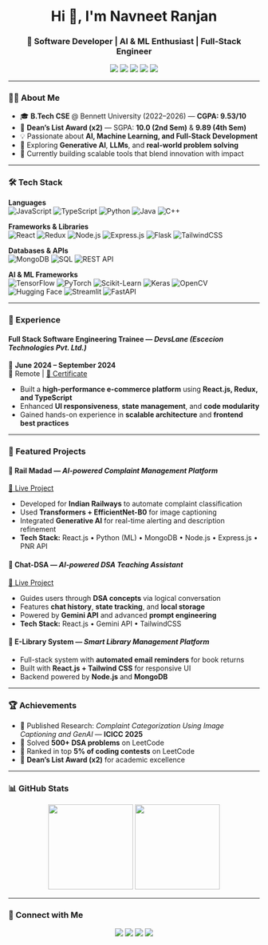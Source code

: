 <h1 align="center">Hi 👋, I'm Navneet Ranjan</h1>
<h3 align="center">🚀 Software Developer | AI & ML Enthusiast | Full-Stack Engineer</h3>

<p align="center">
  <a href="mailto:navneet.ranjan274057@gmail.com"><img src="https://img.shields.io/badge/Email-D14836?style=for-the-badge&logo=gmail&logoColor=white" /></a>
  <a href="https://navneetranjan.netlify.app" target="_blank"><img src="https://img.shields.io/badge/Portfolio-000000?style=for-the-badge&logo=vercel&logoColor=white" /></a>
  <a href="https://github.com/ORNavneetRanjan" target="_blank"><img src="https://img.shields.io/badge/GitHub-181717?style=for-the-badge&logo=github&logoColor=white" /></a>
  <a href="https://www.linkedin.com/in/navneetranjan/" target="_blank"><img src="https://img.shields.io/badge/LinkedIn-0A66C2?style=for-the-badge&logo=linkedin&logoColor=white" /></a>
  <a href="https://leetcode.com/u/NavneetRanjan002/" target="_blank"><img src="https://img.shields.io/badge/LeetCode-FFA116?style=for-the-badge&logo=leetcode&logoColor=black" /></a>
</p>

---

### 🧑‍💻 About Me  
- 🎓 **B.Tech CSE** @ Bennett University (2022–2026) — **CGPA: 9.53/10**  
- 🏅 **Dean’s List Award (x2)** — SGPA: **10.0 (2nd Sem)** & **9.89 (4th Sem)**  
- 💡 Passionate about **AI, Machine Learning, and Full-Stack Development**  
- 🧠 Exploring **Generative AI**, **LLMs**, and **real-world problem solving**  
- 🌱 Currently building scalable tools that blend innovation with impact  

---

### 🛠️ Tech Stack  

**Languages**  
![JavaScript](https://img.shields.io/badge/JavaScript-F7DF1E?style=flat-square&logo=javascript&logoColor=black)
![TypeScript](https://img.shields.io/badge/TypeScript-3178C6?style=flat-square&logo=typescript&logoColor=white)
![Python](https://img.shields.io/badge/Python-3776AB?style=flat-square&logo=python&logoColor=white)
![Java](https://img.shields.io/badge/Java-ED8B00?style=flat-square&logo=openjdk&logoColor=white)
![C++](https://img.shields.io/badge/C++-00599C?style=flat-square&logo=cplusplus&logoColor=white)

**Frameworks & Libraries**  
![React](https://img.shields.io/badge/React-20232A?style=flat-square&logo=react&logoColor=61DAFB)
![Redux](https://img.shields.io/badge/Redux-764ABC?style=flat-square&logo=redux&logoColor=white)
![Node.js](https://img.shields.io/badge/Node.js-339933?style=flat-square&logo=node.js&logoColor=white)
![Express.js](https://img.shields.io/badge/Express.js-000000?style=flat-square&logo=express&logoColor=white)
![Flask](https://img.shields.io/badge/Flask-000000?style=flat-square&logo=flask&logoColor=white)
![TailwindCSS](https://img.shields.io/badge/Tailwind_CSS-38B2AC?style=flat-square&logo=tailwind-css&logoColor=white)

**Databases & APIs**  
![MongoDB](https://img.shields.io/badge/MongoDB-4EA94B?style=flat-square&logo=mongodb&logoColor=white)
![SQL](https://img.shields.io/badge/SQL-4479A1?style=flat-square&logo=MySQL&logoColor=white)
![REST API](https://img.shields.io/badge/REST-02569B?style=flat-square&logo=api&logoColor=white)

**AI & ML Frameworks**  
![TensorFlow](https://img.shields.io/badge/TensorFlow-FF6F00?style=flat-square&logo=tensorflow&logoColor=white)
![PyTorch](https://img.shields.io/badge/PyTorch-EE4C2C?style=flat-square&logo=pytorch&logoColor=white)
![Scikit-Learn](https://img.shields.io/badge/Scikit--Learn-F7931E?style=flat-square&logo=scikit-learn&logoColor=white)
![Keras](https://img.shields.io/badge/Keras-D00000?style=flat-square&logo=keras&logoColor=white)
![OpenCV](https://img.shields.io/badge/OpenCV-5C3EE8?style=flat-square&logo=opencv&logoColor=white)
![Hugging Face](https://img.shields.io/badge/HuggingFace-FFD21F?style=flat-square&logo=huggingface&logoColor=black)
![Streamlit](https://img.shields.io/badge/Streamlit-FF4B4B?style=flat-square&logo=streamlit&logoColor=white)
![FastAPI](https://img.shields.io/badge/FastAPI-009688?style=flat-square&logo=fastapi&logoColor=white)

---

### 💼 Experience  

#### **Full Stack Software Engineering Trainee** — *DevsLane (Escecion Technologies Pvt. Ltd.)*  
📅 **June 2024 – September 2024**  
📍 Remote | [📜 Certificate](https://drive.google.com/file/d/1DP8hzIVnzua1eg57UYBleYh153vkQGIW/view?usp=sharing)  

- Built a **high-performance e-commerce platform** using **React.js, Redux, and TypeScript**  
- Enhanced **UI responsiveness**, **state management**, and **code modularity**  
- Gained hands-on experience in **scalable architecture** and **frontend best practices**  

---

### 🚀 Featured Projects  

#### 🔹 **Rail Madad** — *AI-powered Complaint Management Platform*  
[🔗 Live Project](https://railsuraksha.netlify.app/)  
- Developed for **Indian Railways** to automate complaint classification  
- Used **Transformers + EfficientNet-B0** for image captioning  
- Integrated **Generative AI** for real-time alerting and description refinement  
- **Tech Stack:** React.js • Python (ML) • MongoDB • Node.js • Express.js • PNR API  

#### 🔹 **Chat-DSA** — *AI-powered DSA Teaching Assistant*  
[🔗 Live Project](https://chatdsa.netlify.app/)  
- Guides users through **DSA concepts** via logical conversation  
- Features **chat history**, **state tracking**, and **local storage**  
- Powered by **Gemini API** and advanced **prompt engineering**  
- **Tech Stack:** React.js • Gemini API • TailwindCSS  

#### 🔹 **E-Library System** — *Smart Library Management Platform*  
- Full-stack system with **automated email reminders** for book returns  
- Built with **React.js + Tailwind CSS** for responsive UI  
- Backend powered by **Node.js** and **MongoDB**  

---

### 🏆 Achievements  
- 📰 Published Research: *Complaint Categorization Using Image Captioning and GenAI* — **ICICC 2025**  
- 🧠 Solved **500+ DSA problems** on LeetCode  
- 🥇 Ranked in top **5% of coding contests** on LeetCode  
- 🏅 **Dean’s List Award (x2)** for academic excellence  

---

### 📊 GitHub Stats  

<p align="center">
  <img height="170" src="https://github-readme-stats.vercel.app/api?username=ORNavneetRanjan&show_icons=true&theme=radical" />
  <img height="170" src="https://github-readme-stats.vercel.app/api/top-langs/?username=ORNavneetRanjan&layout=compact&theme=radical" />
</p>

---

### 🤝 Connect with Me  

<p align="center">
  <a href="https://www.linkedin.com/in/navneetranjan/"><img src="https://img.shields.io/badge/LinkedIn-0A66C2?style=flat&logo=linkedin&logoColor=white"/></a>
  <a href="mailto:navneet.ranjan274057@gmail.com"><img src="https://img.shields.io/badge/Gmail-D14836?style=flat&logo=gmail&logoColor=white"/></a>
  <a href="https://navneetranjan.netlify.app"><img src="https://img.shields.io/badge/Portfolio-000000?style=flat&logo=vercel&logoColor=white"/></a>
  <a href="https://leetcode.com/u/NavneetRanjan002/"><img src="https://img.shields.io/badge/LeetCode-FFA116?style=flat&logo=leetcode&logoColor=black"/></a>
</p>
